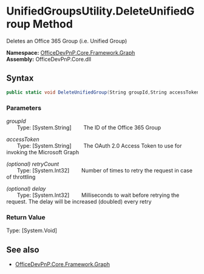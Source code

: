 # UnifiedGroupsUtility.DeleteUnifiedGroup Method  
Deletes an Office 365 Group (i.e. Unified Group)  

**Namespace:** [OfficeDevPnP.Core.Framework.Graph](OfficeDevPnP.Core.Framework.Graph.md)  
**Assembly:** OfficeDevPnP.Core.dll  
## Syntax
```C#
public static void DeleteUnifiedGroup(String groupId,String accessToken,Int32 retryCount,Int32 delay)
```
### Parameters
*groupId*  
&emsp;&emsp;Type: [System.String] 
&emsp;&emsp;The ID of the Office 365 Group  
  
*accessToken*  
&emsp;&emsp;Type: [System.String] 
&emsp;&emsp;The OAuth 2.0 Access Token to use for invoking the Microsoft Graph  
  
*(optional) retryCount*  
&emsp;&emsp;Type: [System.Int32] 
&emsp;&emsp;Number of times to retry the request in case of throttling  
  
*(optional) delay*  
&emsp;&emsp;Type: [System.Int32] 
&emsp;&emsp;Milliseconds to wait before retrying the request. The delay will be increased (doubled) every retry  
  
### Return Value
Type: [System.Void]  

## See also
- [OfficeDevPnP.Core.Framework.Graph](OfficeDevPnP.Core.Framework.Graph.md)
